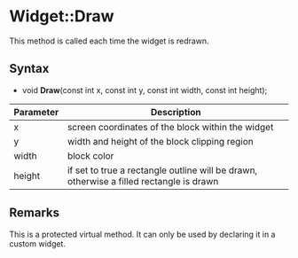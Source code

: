# Widget::Draw

This method is called each time the widget is redrawn.

## Syntax

- void **Draw**(const int x, const int y, const int width, const int height);

| Parameter | Description |
|---|---|
| x | screen coordinates of the block within the widget |
| y  | width and height of the block clipping region |
| width | block color |
| height | if set to true a rectangle outline will be drawn, otherwise a filled rectangle is drawn |

## Remarks

This is a protected virtual method. It can only be used by declaring it in a custom widget.
